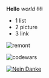 ﻿**Hello** *world* ~~!!!!~~

+ 1 list
+ 2 picture
+ 3 link

![remont](https://user-images.githubusercontent.com/109788980/180589626-8bea55c8-2a96-4a08-810e-6c4a4db27286.png)

![codewars](https://www.codewars.com/users/Alexey%20Yalushkin/badges/small)

[![Nein Danke](https://user-images.githubusercontent.com/109788980/180592637-8ac9dd35-78ff-452a-82fe-0b9c1ed2eec9.png)](https://www.youtube.com/embed/jzurd9Jlg38?list=RDjzurd9Jlg38)
